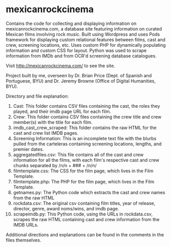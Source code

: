 # mexicanrockcinema
Contains the code for collecting and displaying information on mexicanrockcinema.com, a database site featuring information on curated Mexican films involving rock music. Built using Wordpress and uses Pods framework for displaying custom relational features between films, cast and crew, screening locations, etc. Uses custom PHP for dynamically populating information and custom CSS for layout. Python was used to scrape information from IMDb and from OCR'd screening database catalogues.

Visit http://mexicanrockcinema.com/ to see the site. 

Project built by me, overseen by Dr. Brian Price (Dept. of Spanish and Portuguese, BYU) and Dr. Jeremy Browne (Office of Digital Humanities, BYU). 

Directory and file explanation: 
1. Cast: This folder contains CSV files containing the cast, the roles they played, and their imdb page URL for each film.
2. Crew: This folder contains CSV files containing the crew title and crew member(s) with the title for each film. 
3. imdb_cast_crew_scraped: This folder contains the raw HTML for the cast and crew list IMDB pages. 
4. Screening Information: This is an incomplete text file with the blurbs pulled from the carteleras containing screening locations, lengths, and premier dates.
5. aggregatedfiles.csv: This file contains all of the cast and crew information for all the films, with each film's respective cast and crew chunks separated by /n/n + ### + /n/n/
6. filmtemplate.css: The CSS for the film page, which lives in the Film Template.
7. filmtemplate.php: The PHP for the film page, which lives in the Film Template.
8. getnames.py: The Python code which extracts the cast and crew names from the raw HTML
9. rockdata.csv: The original csv containing film titles, year of release, director, genre, award noms/wins, and imdb page.
10. scrapeimdb.py: This Python code, using the URLs in rockdata.csv, scrapes the raw HTML containing cast and crew information from the IMDB URLs.

Additional directions and explanations can be found in the comments in the files themselves.
